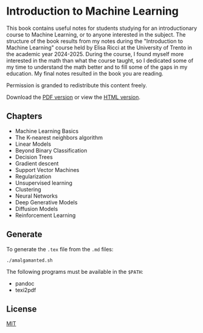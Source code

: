 # Introduction to Machine Learning

This book contains useful notes for students studying for an
introductionary course to Machine Learning, or to anyone interested in
the subject. The structure of the book results from my notes during
the "Introduction to Machine Learning" course held by Elisa Ricci at
the University of Trento in the academic year 2024-2025. During the
course, I found myself more interested in the math than what the
course taught, so I dedicated some of my time to understand the math
better and to fill some of the gaps in my education. My final notes
resulted in the book you are reading.

Permission is granded to redistribute this content freely. 

Download the [PDF version](./Intro-to-Machine-Learning.pdf) or view the [HTML version](https://giovanni-diary.netlify.app/programming/notes/ml/intro-to-machine-learning.html).

## Chapters

- Machine Learning Basics
- The K-nearest neighbors algorithm
- Linear Models
- Beyond Binary Classification
- Decision Trees
- Gradient descent
- Support Vector Machines
- Regularization
- Unsupervised learning
- Clustering
- Neural Networks
- Deep Generative Models
- Diffusion Models
- Reinforcement Learning

## Generate

To generate the `.tex` file from the `.md` files:

```
./amalgamanted.sh
```

The following programs must be available in the `$PATH`:

- pandoc
- texi2pdf

## License

[MIT](./LICENSE)
